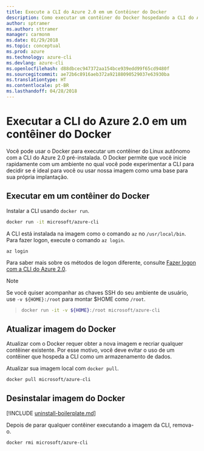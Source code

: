 ```yaml
---
title: Execute a CLI do Azure 2.0 em um Contêiner do Docker
description: Como executar um contêiner do Docker hospedando a CLI do Azure 2.0
author: sptramer
ms.author: sttramer
manager: carmonm
ms.date: 01/29/2018
ms.topic: conceptual
ms.prod: azure
ms.technology: azure-cli
ms.devlang: azure-cli
ms.openlocfilehash: d88dbcec947372aa154bce939edd99f65cd9480f
ms.sourcegitcommit: ae72b6c8916aeb372a92188090529037e63930ba
ms.translationtype: HT
ms.contentlocale: pt-BR
ms.lasthandoff: 04/28/2018
---
```

# <a name="run-azure-cli-20-in-a-docker-container"></a>Executar a CLI do Azure 2.0 em um contêiner do Docker

Você pode usar o Docker para executar um contêiner do Linux autônomo com a CLI do Azure 2.0 pré-instalada. O Docker permite que você inicie rapidamente com um ambiente no qual você pode experimentar a CLI para decidir se é ideal para você ou usar nossa imagem como uma base para sua própria implantação.

## <a name="run-in-a-docker-container"></a>Executar em um contêiner do Docker

Instalar a CLI usando `docker run`.

   ```bash
   docker run -it microsoft/azure-cli
   ```

A CLI está instalada na imagem como o comando `az` no `/usr/local/bin`. Para fazer logon, execute o comando `az login`.

```azurecli
az login
```

Para saber mais sobre os métodos de logon diferente, consulte [Fazer logon com a CLI do Azure 2.0](authenticate-azure-cli.md).

> [!NOTE]
> Se você quiser acompanhar as chaves SSH do seu ambiente de usuário, use `-v ${HOME}:/root` para montar $HOME como `/root`.

> ```bash
> docker run -it -v ${HOME}:/root microsoft/azure-cli
> ```

## <a name="update-docker-image"></a>Atualizar imagem do Docker

Atualizar com o Docker requer obter a nova imagem e recriar qualquer contêiner existente. Por esse motivo, você deve evitar o uso de um contêiner que hospeda a CLI como um armazenamento de dados.

Atualizar sua imagem local com `docker pull`.

```bash
docker pull microsoft/azure-cli
```

## <a name="uninstall-docker-image"></a>Desinstalar imagem do Docker

[!INCLUDE [uninstall-boilerplate.md](includes/uninstall-boilerplate.md)]

Depois de parar qualquer contêiner executando a imagem da CLI, remova-o.

```bash
docker rmi microsoft/azure-cli
```
